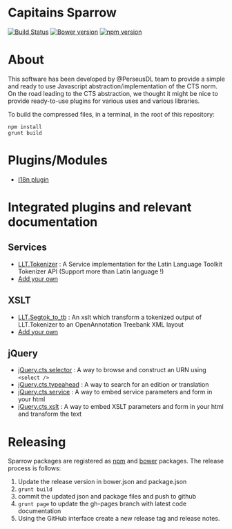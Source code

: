 Capitains Sparrow 
===

[![Build Status](https://travis-ci.org/Capitains/Sparrow.svg)](https://travis-ci.org/Capitains/Sparrow)
[![Bower version](https://badge.fury.io/bo/capitains-sparrow.svg)](http://badge.fury.io/bo/capitains-sparrow)
[![npm version](https://badge.fury.io/js/capitains-sparrow.svg)](http://badge.fury.io/js/capitains-sparrow)

# About
This software has been developed by @PerseusDL team to provide a simple and ready to use Javascript abstraction/implementation of the CTS norm. On the road leading to the CTS abstraction, we thought it might be nice to provide ready-to-use plugins for various uses and various libraries.

To build the compressed files, in a terminal, in the root of this repository:

```shell
npm install
grunt build
```
# Plugins/Modules

- [I18n plugin](./doc/i18n.md)

# Integrated plugins and relevant documentation

## Services

- [LLT.Tokenizer](./doc/services/llt.tokenizer.md) : A Service implementation for the Latin Language Toolkit Tokenizer API (Support more than Latin language !)
- [Add your own](./doc/services/new.md)

## XSLT

- [LLT.Segtok_to_tb](./doc/xslt/llt.segtok_to_tb.md) : An xslt which transform a tokenized output of LLT.Tokenizer to an OpenAnnotation Treebank XML layout
- [Add your own](./doc/xslt/new.md)

## jQuery

- [jQuery.cts.selector](./doc/plugins/jquery.cts.selector.md) : A way to browse and construct an URN using `<select />`
- [jQuery.cts.typeahead](./doc/plugins/jquery.cts.typeahead.md) : A way to search for an edition or translation
- [jQuery.cts.service](./doc/plugins/jquery.cts.service.md) : A way to embed service parameters and form in your html
- [jQuery.cts.xslt](./doc/plugins/jquery.cts.xslt.md) : A way to embed XSLT parameters and form in your html and transform the text


# Releasing

Sparrow packages are registered as [npm](https://docs.npmjs.com/getting-started/publishing-npm-packages) and  [bower](http://bower.io/docs/creating-packages/) packages.  The release process is follows:

1. Update the release version in bower.json and package.json
1. `grunt build` 
1. commit the updated json and package files and push to github
1. `grunt page` to update the gh-pages branch with latest code documentation
1. Using the GitHub interface create a new release tag and release notes.

